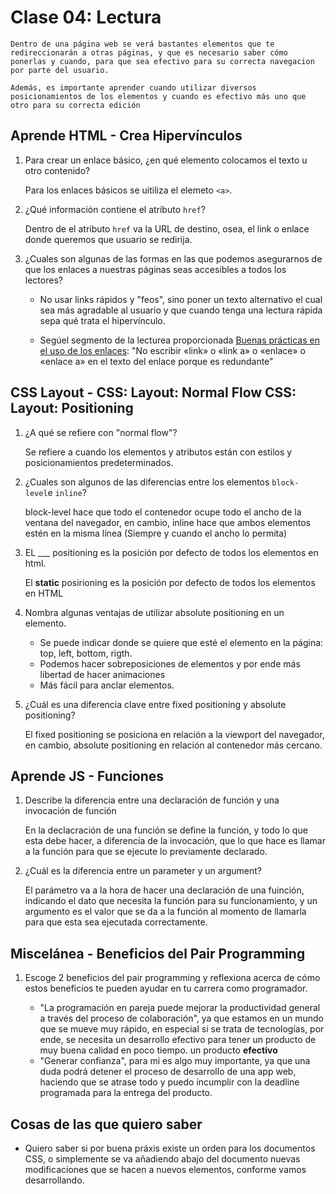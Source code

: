 # Clase 04: Lectura

    Dentro de una página web se verá bastantes elementos que te redireccionarán a otras páginas, y que es necesario saber cómo ponerlas y cuando, para que sea efectivo para su correcta navegacion por parte del usuario.

    Además, es importante aprender cuando utilizar diversos posicionamientos de los elementos y cuando es efectivo más uno que otro para su correcta edición

## Aprende HTML - Crea Hipervínculos

1. Para crear un enlace básico, ¿en qué elemento colocamos el texto u otro contenido?

    Para los enlaces básicos se uitiliza el elemeto `<a>`.

2. ¿Qué información contiene el atributo `href`?

    Dentro de el atributo `href` va la URL de destino, osea, el link o enlace donde queremos que usuario se redirija.

3. ¿Cuales son algunas de las formas en las que podemos asegurarnos de que los enlaces a nuestras páginas seas accesibles a todos los lectores?

    - No usar links rápidos y "feos", sino poner un texto alternativo el cual sea más agradable al usuario y que cuando tenga una lectura rápida sepa qué trata el hipervínculo.

    - Segúel segmento de la lecturea proporcionada [Buenas prácticas en el uso de los enlaces](https://developer.mozilla.org/es/docs/Learn/HTML/Introduction_to_HTML/Creating_hyperlinks#buenas_pr%C3%A1cticas_en_el_uso_de_los_enlaces):  "No escribir «link» o «link a» o «enlace» o «enlace a» en el texto del enlace porque es redundante"

## CSS Layout - CSS: Layout: Normal Flow CSS: Layout: Positioning

1. ¿A qué se refiere con "normal flow"?

    Se refiere a cuando los elementos y atributos están con estilos y posicionamientos predeterminados.

2. ¿Cuales son algunos de las diferencias entre los elementos `block-level`e `inline`?

    block-level hace que todo el contenedor ocupe todo el ancho de la ventana del navegador, en cambio, inline hace que ambos elementos estén en la misma línea (Siempre y cuando el ancho lo permita)

3. EL ___ positioning es la posición por defecto de todos los elementos en html.

    El **static** posirioning es la posición por defecto de todos los elementos en HTML

4. Nombra algunas ventajas de utilizar absolute positioning en un elemento.

    - Se puede indicar donde se quiere que esté el elemento en la página: top, left, bottom, rigth.
    - Podemos hacer sobreposiciones de elementos y por ende más libertad de hacer animaciones
    - Más fácil para anclar elementos.

5. ¿Cuál es una diferencia clave entre fixed positioning y absolute positioning?

    El fixed positioning se posiciona en relación a la viewport del navegador, en cambio, absolute positioning en relación al contenedor más cercano.

## Aprende JS - Funciones

1. Describe la diferencia entre una declaración de función y una invocación de función

    En la declacración de una función se define la función, y todo lo que esta debe hacer, a diferencia de la invocación, que lo que hace es llamar a la función para que se ejecute lo previamente declarado.

2. ¿Cuál es la diferencia entre un parameter y un argument?

    El parámetro va a la hora de hacer una declaración de una fuinción, indicando el dato que necesita la función para su funcionamiento, y un argumento es el valor que se da a la función al momento de llamarla para que esta sea ejecutada correctamente.

## Miscelánea - Beneficios del Pair Programming

1. Escoge 2 beneficios del pair programming y reflexiona acerca de cómo estos beneficios te pueden ayudar en tu carrera como programador.

    - "La programación en pareja puede mejorar la productividad general a través del proceso de colaboración", ya que estamos en un mundo que se mueve muy rápido, en especial si se trata de tecnologías, por ende, se necesita un desarrollo efectivo para tener un producto de muy buena calidad en poco tiempo. un producto **efectivo**
    - "Generar confianza", para mi es algo muy importante, ya que una duda podrá detener el proceso de desarrollo de una app web, haciendo que se atrase todo y puedo incumplir con la deadline programada para la entrega del producto.

## Cosas de las que quiero saber

- Quiero saber si por buena práxis existe un orden para los documentos CSS, o simplemente se va añadiendo abajo del documento nuevas modificaciones que se hacen a nuevos elementos, conforme vamos desarrollando.
